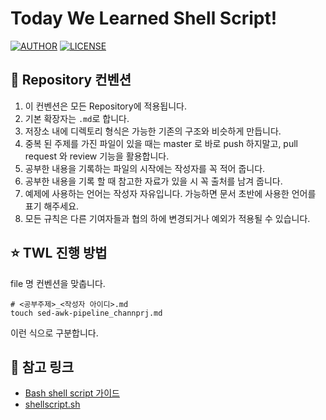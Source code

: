 # Today We Learned Shell Script!

[![AUTHOR](https://img.shields.io/badge/author-channprj-black)](https://github.com/channprj)
[![LICENSE](https://img.shields.io/github/license/today-we-learned-korea/regular-expression)](https://github.com/today-we-learned-korea/regular-expression/blob/master/LICENSE)

## 📝 Repository 컨벤션

1. 이 컨벤션은 모든 Repository에 적용됩니다.
2. 기본 확장자는 `.md`로 합니다.
3. 저장소 내에 디렉토리 형식은 가능한 기존의 구조와 비슷하게 만듭니다.
4. 중복 된 주제를 가진 파일이 있을 때는 master 로 바로 push 하지말고, pull request 와 review 기능을 활용합니다.
5. 공부한 내용을 기록하는 파일의 시작에는 작성자를 꼭 적어 줍니다.
6. 공부한 내용을 기록 할 때 참고한 자료가 있을 시 꼭 출처를 남겨 줍니다.
7. 예제에 사용하는 언어는 작성자 자유입니다. 가능하면 문서 초반에 사용한 언어를 표기 해주세요.
8. 모든 규칙은 다른 기여자들과 협의 하에 변경되거나 예외가 적용될 수 있습니다.

## ⭐️ TWL 진행 방법

file 명 컨벤션을 맞춥니다.

```shell
# <공부주제>_<작성자 아이디>.md
touch sed-awk-pipeline_channprj.md
```

이런 식으로 구분합니다.

## 🔗️ 참고 링크
- [Bash shell script 가이드](https://mug896.gitbooks.io/shell-script/content/)
- [shellscript.sh](https://www.shellscript.sh/)
